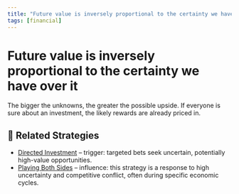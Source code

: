 ```yaml
---
title: "Future value is inversely proportional to the certainty we have over it"
tags: [financial]
---
```


# Future value is inversely proportional to the certainty we have over it

The bigger the unknowns, the greater the possible upside. If everyone is sure about an investment, the likely rewards are already priced in.

## 🔀 Related Strategies

- [Directed Investment](/strategies/attacking/directed-investment) – trigger: targeted bets seek uncertain, potentially high-value opportunities.
- [Playing Both Sides](/strategies/attacking/playing-both-sides) – influence: this strategy is a response to high uncertainty and competitive conflict, often during specific economic cycles.

